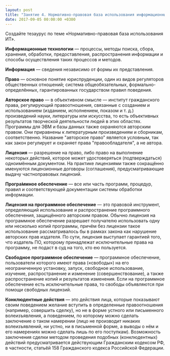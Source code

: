 ```yaml
---
layout: post
title: "Занятие 4. Нормативно-правовая база использования информационных технологий в образовании и профессиональной деятельности"
date: 2017-09-05 00:00:00 +0300
---
```


Создайте тезаурус по теме «Нормативно-правовая база использования ИТ».

**Информационные технологии** — процессы, методы поиска, сбора, хранения, обработки, предоставления, распространения информации и способы осуществления таких процессов и методов.

**Информация** — сведения независимо от формы их представления.

**Право** — основное понятие юриспруденции, один из видов регуляторов общественных отношений; система общеобязательных, формально-определённых, гарантированных государством правил поведения.

**Авторское право** — в объективном смысле — институт гражданского права, регулирующий правоотношения, связанные с созданием и использованием (изданием, исполнением, показом и т. д.) произведений науки, литературы или искусства, то есть объективных результатов творческой деятельности людей в этих областях. Программы для ЭВМ и базы данных также охраняются авторским правом. Они приравнены к литературным произведениям и сборникам, соответственно. Название "авторское право" является условным, так как закон регулирует и охраняет права "правообладателя", а не автора.

**Лицензия** — разрешение на право, либо право на выполнение некоторых действий, которое может удостоверяться (подтверждаться) одноимённым документом. На практике лицензиями также сокращённо именуются лицензионные договоры (соглашения), предусматривающие выдачу частноправовых лицензий.

**Програ́ммное обеспечение** — все или часть программ, процедур, правил и соответствующей документации системы обработки информации.

**Лицензия на программное обеспечение** — это правовой инструмент, определяющий использование и распространение программного обеспечения, защищённого авторским правом. Обычно лицензия на программное обеспечение разрешает получателю использовать одну или несколько копий программы, причём без лицензии такое использование рассматривалось бы в рамках закона как нарушение авторских прав издателя. По сути, лицензия выступает гарантией того, что издатель ПО, которому принадлежат исключительные права на программу, не подаст в суд на того, кто ею пользуется.

**Свободное программное обеспечение** — программное обеспечение, пользователи которого имеют права («свободы») на его неограниченную установку, запуск, свободное использование, изучение, распространение и изменение (совершенствование), а также распространение копий и результатов изменения. Если на программное обеспечение есть исключительные права, то свободы объявляются при помощи свободных лицензий.

**Конклюдентные действия** — это действия лица, которые показывают своим поведением желание вступить в определенные правоотношения (например, совершить сделку), но не в форме устного или письменного волеизъявления, а поведением, по которому можно сделать заключение о таком намерении (лицо не производит никаких волеизъявлений, ни устно, ни в письменной форме, а выводы о нём и его намерениях можно сделать лишь по его поступкам). Возможность заключения сделки методом проведения подобных (конклюдентных) действий предусматривается действующим Гражданским кодексом РФ, в частности, статьёй 158 Гражданского кодекса Российской Федерации.
